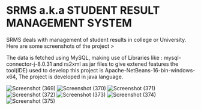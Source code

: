 # SRMS a.k.a STUDENT RESULT MANAGEMENT SYSTEM
SRMS deals with management of student results in college or University. 
Here are some screenshots of the project >

The data is fetched using MySQL, making use of Libraries like : mysql-connector-j-8.0.31 and rs2xml as jar files to give extened features 
the tool(IDE) used to develop this project is Apache-NetBeans-16-bin-windows-x64, The project is developed in java language. 

![Screenshot (369)](https://user-images.githubusercontent.com/99798684/215151197-cc1c4e2e-5326-4d44-b1d6-b2f768285eee.png)
![Screenshot (370)](https://user-images.githubusercontent.com/99798684/215151203-a0cc6bcc-3d28-4ff4-b2ab-35d36b4eca3b.png)
![Screenshot (371)](https://user-images.githubusercontent.com/99798684/215151207-259e1de8-f680-4163-804f-c12d14afa3de.png)
![Screenshot (372)](https://user-images.githubusercontent.com/99798684/215151209-1b4d69f2-eb9b-41ed-8e6f-928cae7c2194.png)
![Screenshot (373)](https://user-images.githubusercontent.com/99798684/215151211-731454fc-2128-4a68-a3a6-18b2bc9118ec.png)
![Screenshot (374)](https://user-images.githubusercontent.com/99798684/215151215-91885b7b-2aaf-4c9b-a4e1-b01d249f30bd.png)
![Screenshot (375)](https://user-images.githubusercontent.com/99798684/215151219-c8a67ad9-2047-40aa-b08b-6fae7797e8a0.png)
